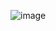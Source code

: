 ![image](https://github.com/VishalMurya/GDP-Data-Analysis-/assets/146605505/0f8170ec-96dd-414f-a39a-ad31d491e7f2)

